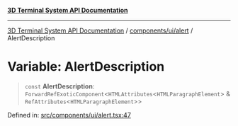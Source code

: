 [**3D Terminal System API Documentation**](../../../../README.md)

***

[3D Terminal System API Documentation](../../../../README.md) / [components/ui/alert](../README.md) / AlertDescription

# Variable: AlertDescription

> `const` **AlertDescription**: `ForwardRefExoticComponent`\<`HTMLAttributes`\<`HTMLParagraphElement`\> & `RefAttributes`\<`HTMLParagraphElement`\>\>

Defined in: [src/components/ui/alert.tsx:47](https://github.com/Dicommunitas/ThreeJS_Terminal_3D/blob/99674efc74a324fa412d902012012a3688e22f0e/src/components/ui/alert.tsx#L47)
